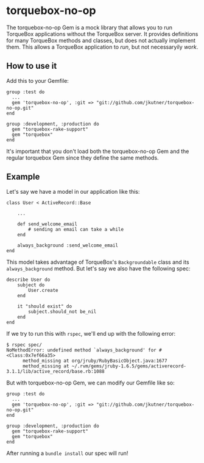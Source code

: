 torquebox-no-op
===============

The torquebox-no-op Gem is a mock library that allows you to run TorqueBox applications without the TorqueBox server. It
provides definitions for many TorqueBox methods and classes, but does not actually implement them.  This allows a
TorqueBox application to *run*, but not necessaryily *work*.

## How to use it
Add this to your Gemfile:

    group :test do
      ...
      gem 'torquebox-no-op', :git => "git://github.com/jkutner/torquebox-no-op.git"
    end

    group :development, :production do
      gem "torquebox-rake-support"
      gem "torquebox"
    end

It's important that you don't load both the torquebox-no-op Gem and the regular torquebox Gem since they define the
same methods.

## Example
Let's say we have a model in our application like this:

    class User < ActiveRecord::Base

        ...

        def send_welcome_email
            # sending an email can take a while
        end

        always_background :send_welcome_email
    end

This model takes advantage of TorqueBox's `Backgroundable` class and its `always_background` method.  But let's say we
also have the following spec:

    describe User do
        subject do
            User.create
        end

        it "should exist" do
            subject.should_not be_nil
        end
    end

If we try to run this with `rspec`, we'll end up with the following error:

    $ rspec spec/
    NoMethodError: undefined method `always_background' for #<Class:0x7ef66a35>
          method_missing at org/jruby/RubyBasicObject.java:1677
          method_missing at ~/.rvm/gems/jruby-1.6.5/gems/activerecord-3.1.1/lib/active_record/base.rb:1088

But with torquebox-no-op Gem, we can modify our Gemfile like so:

    group :test do
      ...
      gem 'torquebox-no-op', :git => "git://github.com/jkutner/torquebox-no-op.git"
    end

    group :development, :production do
      gem "torquebox-rake-support"
      gem "torquebox"
    end

After running a `bundle install` our spec will run!

